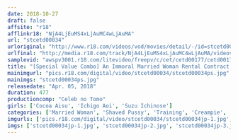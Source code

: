 ```yaml
---
date: 2018-10-27
draft: false
affsite: "r18"
afflinkr18: "NjA4LjEuMS4xLjAuMC4wLjAuMA"
url: "stcetd00034"
urloriginal: "http://www.r18.com/videos/vod/movies/detail/-/id=stcetd00034"
urlfinal: "http://media.r18.com/track/NjA4LjEuMS4xLjAuMC4wLjAuMA/videos/vod/movies/detail/-/id=stcetd00034"
samplevid: "awspv3001.r18.com/litevideo/freepv/c/cet/cetd00177/cetd00177_dmb_w.mp4"
title: "[Special Value Combo] An Immoral Married Woman Rental Contract Ichigo Aoi Suzu Ichinose Cocoa Aisu"
mainimgurl: "pics.r18.com/digital/video/stcetd00034/stcetd00034ps.jpg"
mainimgs: "stcetd00034ps.jpg"
releasedate: "Apr. 05, 2018"
duration: 477
productioncomp: "Celeb no Tomo"
girls: ['Cocoa Aisu', 'Ichigo Aoi', 'Suzu Ichinose']
categories: ['Married Woman', 'Shaved Pussy', 'Training', 'Creampie', 'Anal Play', 'Set Items']
imgurls: ['pics.r18.com/digital/video/stcetd00034/stcetd00034jp-1.jpg', 'pics.r18.com/digital/video/stcetd00034/stcetd00034jp-2.jpg', 'pics.r18.com/digital/video/stcetd00034/stcetd00034jp-3.jpg', 'pics.r18.com/digital/video/stcetd00034/stcetd00034jp-4.jpg', 'pics.r18.com/digital/video/stcetd00034/stcetd00034jp-5.jpg', 'pics.r18.com/digital/video/stcetd00034/stcetd00034jp-6.jpg', 'pics.r18.com/digital/video/stcetd00034/stcetd00034jp-7.jpg', 'pics.r18.com/digital/video/stcetd00034/stcetd00034jp-8.jpg', 'pics.r18.com/digital/video/stcetd00034/stcetd00034jp-9.jpg', 'pics.r18.com/digital/video/stcetd00034/stcetd00034jp-10.jpg', 'pics.r18.com/digital/video/stcetd00034/stcetd00034jp-11.jpg', 'pics.r18.com/digital/video/stcetd00034/stcetd00034jp-12.jpg', 'pics.r18.com/digital/video/stcetd00034/stcetd00034jp-13.jpg', 'pics.r18.com/digital/video/stcetd00034/stcetd00034jp-14.jpg', 'pics.r18.com/digital/video/stcetd00034/stcetd00034jp-15.jpg', 'pics.r18.com/digital/video/stcetd00034/stcetd00034jp-16.jpg', 'pics.r18.com/digital/video/stcetd00034/stcetd00034jp-17.jpg', 'pics.r18.com/digital/video/stcetd00034/stcetd00034jp-18.jpg', 'pics.r18.com/digital/video/stcetd00034/stcetd00034jp-19.jpg', 'pics.r18.com/digital/video/stcetd00034/stcetd00034jp-20.jpg']
imgs: ['stcetd00034jp-1.jpg', 'stcetd00034jp-2.jpg', 'stcetd00034jp-3.jpg', 'stcetd00034jp-4.jpg', 'stcetd00034jp-5.jpg', 'stcetd00034jp-6.jpg', 'stcetd00034jp-7.jpg', 'stcetd00034jp-8.jpg', 'stcetd00034jp-9.jpg', 'stcetd00034jp-10.jpg', 'stcetd00034jp-11.jpg', 'stcetd00034jp-12.jpg', 'stcetd00034jp-13.jpg', 'stcetd00034jp-14.jpg', 'stcetd00034jp-15.jpg', 'stcetd00034jp-16.jpg', 'stcetd00034jp-17.jpg', 'stcetd00034jp-18.jpg', 'stcetd00034jp-19.jpg', 'stcetd00034jp-20.jpg']
---
```

